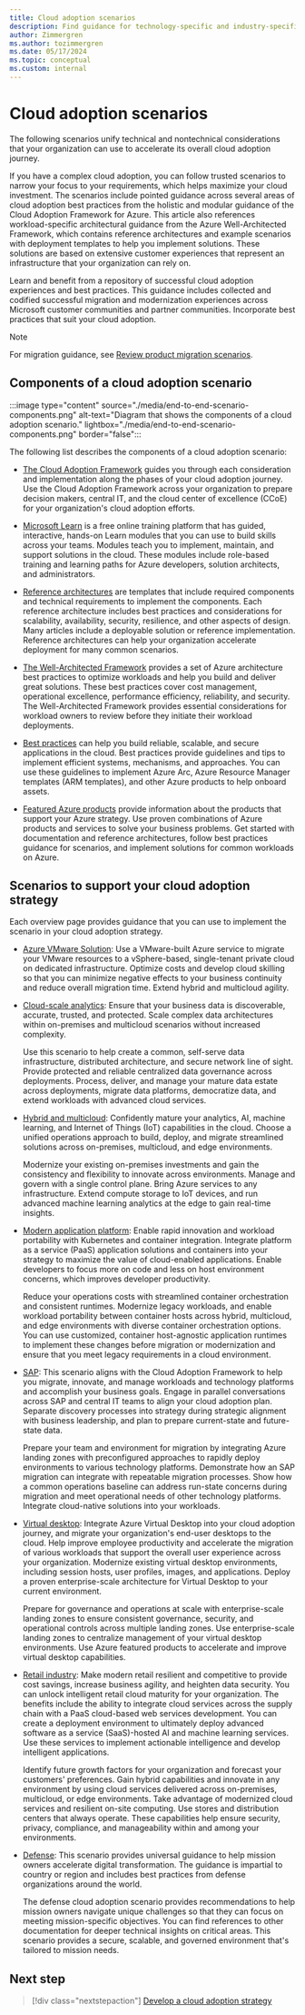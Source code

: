```yaml
---
title: Cloud adoption scenarios
description: Find guidance for technology-specific and industry-specific scenarios that unify technical and nontechnical considerations to support your cloud adoption strategy for the Microsoft Cloud Adoption Framework.
author: Zimmergren
ms.author: tozimmergren
ms.date: 05/17/2024
ms.topic: conceptual
ms.custom: internal
---
```


# Cloud adoption scenarios

The following scenarios unify technical and nontechnical considerations that your organization can use to accelerate its overall cloud adoption journey.

If you have a complex cloud adoption, you can follow trusted scenarios to narrow your focus to your requirements, which helps maximize your cloud investment. The scenarios include pointed guidance across several areas of cloud adoption best practices from the holistic and modular guidance of the Cloud Adoption Framework for Azure. This article also references workload-specific architectural guidance from the Azure Well-Architected Framework, which contains reference architectures and example scenarios with deployment templates to help you implement solutions. These solutions are based on extensive customer experiences that represent an infrastructure that your organization can rely on.

Learn and benefit from a repository of successful cloud adoption experiences and best practices. This guidance includes collected and codified successful migration and modernization experiences across Microsoft customer communities and partner communities. Incorporate best practices that suit your cloud adoption.

> [!NOTE]
> For migration guidance, see [Review product migration scenarios](../migrate/scenarios.md).

## Components of a cloud adoption scenario

:::image type="content" source="./media/end-to-end-scenario-components.png" alt-text="Diagram that shows the components of a cloud adoption scenario." lightbox="./media/end-to-end-scenario-components.png" border="false":::

The following list describes the components of a cloud adoption scenario:

- [The Cloud Adoption Framework](https://azure.microsoft.com/solutions/cloud-enablement/cloud-adoption-framework/) guides you through each consideration and implementation along the phases of your cloud adoption journey. Use the Cloud Adoption Framework across your organization to prepare decision makers, central IT, and the cloud center of excellence (CCoE) for your organization's cloud adoption efforts.

- [Microsoft Learn](https://learn.microsoft.com) is a free online training platform that has guided, interactive, hands-on Learn modules that you can use to build skills across your teams. Modules teach you to implement, maintain, and support solutions in the cloud. These modules include role-based training and learning paths for Azure developers, solution architects, and administrators.

- [Reference architectures](/azure/cloud-adoption-framework/scenarios/cloud-scale-analytics/architectures/reference-architecture-overview) are templates that include required components and technical requirements to implement the components. Each reference architecture includes best practices and considerations for scalability, availability, security, resilience, and other aspects of design. Many articles include a deployable solution or reference implementation. Reference architectures can help your organization accelerate deployment for many common scenarios.

- [The Well-Architected Framework](/azure/well-architected/) provides a set of Azure architecture best practices to optimize workloads and help you build and deliver great solutions. These best practices cover cost management, operational excellence, performance efficiency, reliability, and security. The Well-Architected Framework provides essential considerations for workload owners to review before they initiate their workload deployments.

- [Best practices](/azure/cloud-adoption-framework/overview) can help you build reliable, scalable, and secure applications in the cloud. Best practices provide guidelines and tips to implement efficient systems, mechanisms, and approaches. You can use these guidelines to implement Azure Arc, Azure Resource Manager templates (ARM templates), and other Azure products to help onboard assets.

- [Featured Azure products](https://azure.microsoft.com/products/category/) provide information about the products that support your Azure strategy. Use proven combinations of Azure products and services to solve your business problems. Get started with documentation and reference architectures, follow best practices guidance for scenarios, and implement solutions for common workloads on Azure.

## Scenarios to support your cloud adoption strategy

Each overview page provides guidance that you can use to implement the scenario in your cloud adoption strategy.

- [Azure VMware Solution](../scenarios/azure-vmware/index.md): Use a VMware-built Azure service to migrate your VMware resources to a vSphere-based, single-tenant private cloud on dedicated infrastructure. Optimize costs and develop cloud skilling so that you can minimize negative effects to your business continuity and reduce overall migration time. Extend hybrid and multicloud agility.

- [Cloud-scale analytics](./data-management/index.md): Ensure that your business data is discoverable, accurate, trusted, and protected. Scale complex data architectures within on-premises and multicloud scenarios without increased complexity.
	
	Use this scenario to help create a common, self-serve data infrastructure, distributed architecture, and secure network line of sight. Provide protected and reliable centralized data governance across deployments. Process, deliver, and manage your mature data estate across deployments, migrate data platforms, democratize data, and extend workloads with advanced cloud services.

- [Hybrid and multicloud](./hybrid/index.md): Confidently mature your analytics, AI, machine learning, and Internet of Things (IoT) capabilities in the cloud. Choose a unified operations approach to build, deploy, and migrate streamlined solutions across on-premises, multicloud, and edge environments.
	
	Modernize your existing on-premises investments and gain the consistency and flexibility to innovate across environments. Manage and govern with a single control plane. Bring Azure services to any infrastructure. Extend compute storage to IoT devices, and run advanced machine learning analytics at the edge to gain real-time insights.

- [Modern application platform](./app-platform/index.md): Enable rapid innovation and workload portability with Kubernetes and container integration. Integrate platform as a service (PaaS) application solutions and containers into your strategy to maximize the value of cloud-enabled applications. Enable developers to focus more on code and less on host environment concerns, which improves developer productivity.
	
	Reduce your operations costs with streamlined container orchestration and consistent runtimes. Modernize legacy workloads, and enable workload portability between container hosts across hybrid, multicloud, and edge environments with diverse container orchestration options. You can use customized, container host-agnostic application runtimes to implement these changes before migration or modernization and ensure that you meet legacy requirements in a cloud environment.

- [SAP](./sap/index.md): This scenario aligns with the Cloud Adoption Framework to help you migrate, innovate, and manage workloads and technology platforms and accomplish your business goals. Engage in parallel conversations across SAP and central IT teams to align your cloud adoption plan. Separate discovery processes into strategy during strategic alignment with business leadership, and plan to prepare current-state and future-state data.
	
	Prepare your team and environment for migration by integrating Azure landing zones with preconfigured approaches to rapidly deploy environments to various technology platforms. Demonstrate how an SAP migration can integrate with repeatable migration processes. Show how a common operations baseline can address run-state concerns during migration and meet operational needs of other technology platforms. Integrate cloud-native solutions into your workloads.

- [Virtual desktop](./azure-virtual-desktop/index.md): Integrate Azure Virtual Desktop into your cloud adoption journey, and migrate your organization's end-user desktops to the cloud. Help improve employee productivity and accelerate the migration of various workloads that support the overall user experience across your organization. Modernize existing virtual desktop environments, including session hosts, user profiles, images, and applications. Deploy a proven enterprise-scale architecture for Virtual Desktop to your current environment.
	
	Prepare for governance and operations at scale with enterprise-scale landing zones to ensure consistent governance, security, and operational controls across multiple landing zones. Use enterprise-scale landing zones to centralize management of your virtual desktop environments. Use Azure featured products to accelerate and improve virtual desktop capabilities.

- [Retail industry](../industry/retail/index.md): Make modern retail resilient and competitive to provide cost savings, increase business agility, and heighten data security. You can unlock intelligent retail cloud maturity for your organization. The benefits include the ability to integrate cloud services across the supply chain with a PaaS cloud-based web services development. You can create a deployment environment to ultimately deploy advanced software as a service (SaaS)-hosted AI and machine learning services. Use these services to implement actionable intelligence and develop intelligent applications.
	
	Identify future growth factors for your organization and forecast your customers' preferences. Gain hybrid capabilities and innovate in any environment by using cloud services delivered across on-premises, multicloud, or edge environments. Take advantage of modernized cloud services and resilient on-site computing. Use stores and distribution centers that always operate. These capabilities help ensure security, privacy, compliance, and manageability within and among your environments.

- [Defense](./defense/index.md): This scenario provides universal guidance to help mission owners accelerate digital transformation. The guidance is impartial to country or region and includes best practices from defense organizations around the world.
	
	The defense cloud adoption scenario provides recommendations to help mission owners navigate unique challenges so that they can focus on meeting mission-specific objectives. You can find references to other documentation for deeper technical insights on critical areas. This scenario provides a secure, scalable, and governed environment that's tailored to mission needs.

## Next step

> [!div class="nextstepaction"]
> [Develop a cloud adoption strategy](../strategy/index.md)
